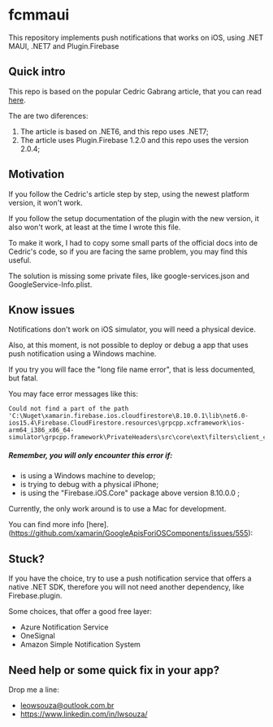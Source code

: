 # fcmmaui
This repository implements push notifications that works on iOS, using .NET MAUI, .NET7 and Plugin.Firebase

## Quick intro

This repo is based on the popular Cedric Gabrang article, that you can read [here](https://cedricgabrang.medium.com/firebase-push-notifications-in-net-maui-ios-2f4388bf1ac).

The are two diferences: 

 1. The article is based on .NET6, and this repo uses .NET7;
 2. The article uses Plugin.Firebase 1.2.0 and this repo uses the version 2.0.4;

## Motivation

If you follow the Cedric's article step by step, using the newest platform version, it won't work.

If you follow the setup documentation of the plugin with the new version, it also won't work, at least at the time I wrote this file.

To make it work, I had to copy some small parts of the official docs into de Cedric's code, so if you are facing the same problem, you may find this useful. 

The solution is missing some private files, like google-services.json and GoogleService-Info.plist.
## Know issues

Notifications don't work on iOS simulator, you will need a physical device.

Also, at this moment, is not possible to deploy or debug a app that uses push notification using a Windows machine.

If you try you will face the "long file name error", that is less documented, but fatal.

You may face error messages like this:

    Could not find a part of the path 'C:\Nuget\xamarin.firebase.ios.cloudfirestore\8.10.0.1\lib\net6.0-ios15.4\Firebase.CloudFirestore.resources\grpcpp.xcframework\ios-arm64_i386_x86_64-simulator\grpcpp.framework\PrivateHeaders\src\core\ext\filters\client_channel\lb_policy\grpclb\client_load_reporting_filter.h'

##### **Remember, you will only encounter this error if:**
-   is using a Windows machine to develop;
-   is trying to debug with a physical iPhone;
-   is using the "Firebase.iOS.Core" package above version 8.10.0.0 ;

Currently, the only work around is to use a Mac for development.

You can find more info [here].(https://github.com/xamarin/GoogleApisForiOSComponents/issues/555): 

## Stuck?

If you have the choice, try to use a push notification service that offers a native .NET SDK, therefore you will not need another dependency, like Firebase.plugin.

Some choices, that offer a good free layer:

 - Azure Notification Service
 - OneSignal
 - Amazon Simple Notification System

## Need help or some quick fix in your app?

Drop me a line:
 - leowsouza@outlook.com.br
 - https://www.linkedin.com/in/lwsouza/

```
